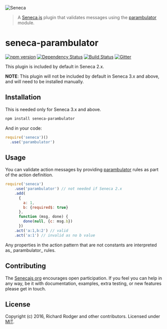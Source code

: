 ![Seneca](http://senecajs.org/files/assets/seneca-logo.png)

> A [Seneca.js][] plugin that validates messages using the
> [parambulator](https://github.com/rjrodger/parambulator) module.

# seneca-parambulator
[![npm version][npm-badge]][npm-url]
[![Dependency Status][david-badge]][david-url]
[![Build Status][travis-badge]][travis-url]
[![Gitter][gitter-badge]][gitter-url]

This plugin is included by default in Seneca 2.x.

**NOTE**: This plugin will not be included by default in Seneca 3.x
  and above, and will need to be installed manually.


## Installation
This is needed only for Seneca 3.x and above.

```sh
npm install seneca-parambulator
```

And in your code:

```js
require('seneca')()
  .use('parambulator')
```

## Usage

You can validate action messages by providing
[parambulator](https://github.com/senecajs/seneca-parambulator) rules as part of the
action definition.

```js
require('seneca')
    .use('parambulator') // not needed if Seneca 2.x
    .add(
      {
        a: 1,
        b: {required$: true}
      },
      function (msg, done) {
        done(null, {c: msg.b})
      })
    .act('a:1,b:2') // valid
    .act('a:1') // invalid as no b value
```

Any properties in the action pattern that are not constants are
interpreted as_ parambulator_ rules.


## Contributing

The [Senecajs org][] encourages open participation. If you feel you
can help in any way, be it with documentation, examples, extra
testing, or new features please get in touch.


## License
Copyright (c) 2016, Richard Rodger and other contributors.
Licensed under [MIT][].

[MIT]: ./LICENSE
[npm-badge]: https://badge.fury.io/js/seneca-parambulator.svg
[npm-url]: https://badge.fury.io/js/seneca-parambulator
[Senecajs org]: https://github.com/senecajs/
[Seneca.js]: https://www.npmjs.com/package/seneca
[@senecajs]: http://twitter.com/senecajs
[senecajs.org]: http://senecajs.org/
[travis-badge]: https://travis-ci.org/senecajs/seneca-parambulator.svg
[travis-url]: https://travis-ci.org/senecajs/seneca-parambulator
[gitter-badge]: https://badges.gitter.im/Join%20Chat.svg
[gitter-url]: https://gitter.im/senecajs/seneca
[github issue]: https://github.com/senecajs/seneca-parambulator/issues
[david-badge]: https://david-dm.org/rjrodger/seneca-parambulator.svg
[david-url]: https://david-dm.org/rjrodger/seneca-parambulator
